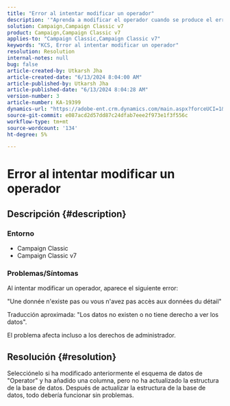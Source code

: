 ```yaml
---
title: "Error al intentar modificar un operador"
description: '"Aprenda a modificar el operador cuando se produce el error de que los datos no existen o no tiene derecho a ver los datos".'
solution: Campaign,Campaign Classic v7
product: Campaign,Campaign Classic v7
applies-to: "Campaign Classic,Campaign Classic v7"
keywords: "KCS, Error al intentar modificar un operador"
resolution: Resolution
internal-notes: null
bug: false
article-created-by: Utkarsh Jha
article-created-date: "6/13/2024 8:04:00 AM"
article-published-by: Utkarsh Jha
article-published-date: "6/13/2024 8:04:28 AM"
version-number: 3
article-number: KA-19399
dynamics-url: "https://adobe-ent.crm.dynamics.com/main.aspx?forceUCI=1&pagetype=entityrecord&etn=knowledgearticle&id=b1304b78-5b29-ef11-840b-000d3a37eaf2"
source-git-commit: e087acd2d57dd87c24dfab7eee2f973e1f3f556c
workflow-type: tm+mt
source-wordcount: '134'
ht-degree: 5%

---
```


# Error al intentar modificar un operador

## Descripción {#description}


### <b>Entorno</b>

- Campaign Classic
- Campaign Classic v7




### <b>Problemas/Síntomas</b>

Al intentar modificar un operador, aparece el siguiente error:

&quot;Une donnée n&#39;existe pas ou vous n&#39;avez pas accès aux données du détail&quot;

Traducción aproximada: &quot;Los datos no existen o no tiene derecho a ver los datos&quot;.

El problema afecta incluso a los derechos de administrador.


## Resolución {#resolution}


Selecciónelo si ha modificado anteriormente el esquema de datos de &quot;Operator&quot; y ha añadido una columna, pero no ha actualizado la estructura de la base de datos. Después de actualizar la estructura de la base de datos, todo debería funcionar sin problemas.
